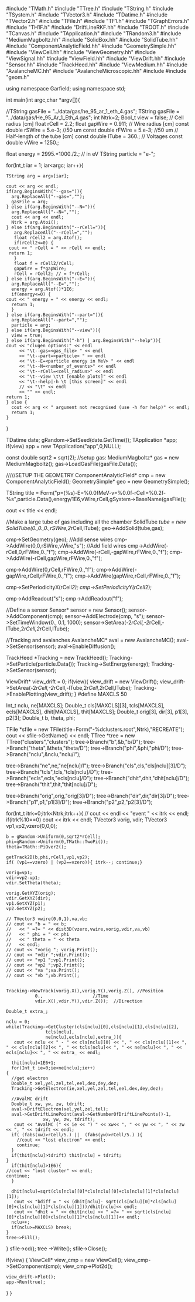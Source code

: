#include "TMath.h"
#include "TTree.h"
#include "TString.h"
#include "TSystem.h"
#include "TVector3.h"
#include "TDatime.h"
#include "TVector2.h"
#include "TFile.h"
#include "TF1.h"
#include "TGraphErrors.h"
#include "TH1F.h"
#include "DriftLineRKF.hh"
#include "TROOT.h"
#include "TCanvas.h"
#include "TApplication.h"
#include "TRandom3.h"
#include "MediumMagboltz.hh"
#include "SolidBox.hh"
#include "SolidTube.hh"
#include "ComponentAnalyticField.hh"
#include "GeometrySimple.hh"
#include "ViewCell.hh"
#include "ViewGeometry.hh"
#include "ViewSignal.hh"
#include "ViewField.hh"
#include "ViewDrift.hh"
#include "Sensor.hh"
#include "TrackHeed.hh"
#include "ViewMedium.hh"
#include "AvalancheMC.hh"
#include "AvalancheMicroscopic.hh"
#include <iostream>
#include "geom.h"

using namespace Garfield;
using namespace std;

int main(int argc,char *argv[]){

  //TString gasFile = "../data/gas/he_95_ar_1_eth_4.gas";
  TString gasFile = "../data/gas/He_95_Ar_1_Eth_4.gas";
  int Ntrk=2;
  Bool_t view = false;
  // Cell radius [cm]
  float rCell = 2.2;
  float gapWire =  0.911;
  // Wire radius [cm]
  const double rSWire = 5.e-3; //50 um
  const double rFWire = 5.e-3; //50 um
  // Half-length of the tube [cm]
  const double lTube = 360.;
  // Voltages
  const double vWire = 1250.;

  float energy = 2995.*1000./2.; // in eV
  TString particle = "e-";

  for(Int_t iar = 1; iar<argc; iar++){

    TString arg = argv[iar];
    
    cout << arg << endl;
    if(arg.BeginsWith("--gas=")){
      arg.ReplaceAll("--gas=","");
      gasFile = arg;
    } else if(arg.BeginsWith("--N=")){
      arg.ReplaceAll("--N=","");
      cout << arg << endl;
      Ntrk = arg.Atoi();
    } else if(arg.BeginsWith("--rCell=")){
       arg.ReplaceAll("--rCell=","");
       float rCell2 = arg.Atof();
       if(rCell2<=0) {
	 cout << " rCell = " << rCell << endl;
	 return 1;
       }
       float f = rCell2/rCell;
       gapWire = f*gapWire;
       rCell = rCell2; // = f*rCell;
    } else if(arg.BeginsWith("--E=")){
      arg.ReplaceAll("--E=","");
      energy = arg.Atof()*1E6;
      if(energy<=0) {
	cout << " energy = " << energy << endl;
	  return 1;
      }
    } else if(arg.BeginsWith("--part=")){
      arg.ReplaceAll("--part=","");
      particle = arg;
    } else if(arg.BeginsWith("--view")){
      view = true;
    } else if(arg.BeginsWith("-h") | arg.BeginsWith("--help")){
	cout << "clugen options:" << endl
	     << "\t--gas=<gas_file> " << endl
	     << "\t--part=<particle> " << endl
	     << "\t--E=<particle energy in MeV> " << endl
	     << "\t--N=<number_of_events>" << endl
	     << "\t--rCell=<cell_radius>" << endl
	     << "\t--view \t\t [enable plots]" << endl
	     << "\t--help|-h \t [this screen]" << endl
	     // << "\t" << endl
	     << "" << endl;
	return 1;
    } else {
      cout << arg << " argument not recognised (use -h for help)" << endl;
      return 1;
    }
  }

  TDatime date;
  gRandom->SetSeed(date.GetTime());
  TApplication *app;
  if(view) app = new TApplication("app",0,NULL);

  const double sqrt2 = sqrt(2);
  //setup gas:
  MediumMagboltz* gas = new MediumMagboltz();
  gas->LoadGasFile(gasFile.Data());
  
  /////SETUP THE GEOMETRY
  ComponentAnalyticField* cmp = new ComponentAnalyticField();
  GeometrySimple* geo = new GeometrySimple();

  TString title = Form("p=(%s)-E=%0.0fMeV-v=%0.0f-rCell=%0.2f-%s",particle.Data(),energy/1E6,vWire,rCell,gSystem->BaseName(gasFile));

  cout << title << endl;

  //Make a large tube of gas including all the chamber
  SolidTube *tube = new SolidTube(0.,0.,0.,rSWire,2*rCell,lTube);
  geo->AddSolid(tube,gas);

  cmp->SetGeometry(geo);
  //Add sense wires
  cmp->AddWire(0,0,rSWire,vWire,"s"); 
  //Add field wires
  cmp->AddWire(-rCell,0,rFWire,0.,"f");
  cmp->AddWire(-rCell,-gapWire,rFWire,0.,"f");
  cmp->AddWire(-rCell,gapWire,rFWire,0.,"f");

  cmp->AddWire(0,rCell,rFWire,0.,"f");
  cmp->AddWire(-gapWire,rCell,rFWire,0.,"f");
  cmp->AddWire(gapWire,rCell,rFWire,0.,"f");

  cmp->SetPeriodicityX(rCell*2);
  cmp->SetPeriodicityY(rCell*2);

  cmp->AddReadout("s");
  cmp->AddReadout("f");

  //Define a sensor
  Sensor* sensor = new Sensor();
  sensor->AddComponent(cmp);
  sensor->AddElectrode(cmp, "s");
  sensor->SetTimeWindow(0., 0.1, 1000);
  sensor->SetArea(-2*rCell,-2*rCell,-lTube,2*rCell,2*rCell,lTube);

  //Tracking and avalanches
  AvalancheMC* aval = new AvalancheMC(); 
  aval->SetSensor(sensor); 
  aval->EnableDiffusion();

  TrackHeed *Tracking = new TrackHeed();
  Tracking->SetParticle(particle.Data());
  Tracking->SetEnergy(energy);
  Tracking->SetSensor(sensor);

  ViewDrift* view_drift = 0;
  if(view){
    view_drift = new ViewDrift(); 
    view_drift->SetArea(-2*rCell,-2*rCell,-lTube,2*rCell,2*rCell,lTube);
    Tracking->EnablePlotting(view_drift);
  }
#define  MAXCLS 50

  Int_t nclu, ne[MAXCLS];
  Double_t cls[MAXCLS][3], tcls[MAXCLS], ecls[MAXCLS], dhit[MAXCLS], thit[MAXCLS];
  Double_t orig[3],  dir[3], p1[3], p2[3];
  Double_t b, theta, phi;

  TFile *sfile = new TFile(title+Form("-%dclusters.root",Ntrk),"RECREATE");
  cout << sfile->GetName() << endl;
  TTree *tree = new TTree("clusters","clusters");
  tree->Branch("b",&b,"b/D");
  tree->Branch("theta",&theta,"theta/D");
  tree->Branch("phi",&phi,"phi/D");
  tree->Branch("nclu",&nclu,"nclu/I");

  tree->Branch("ne",ne,"ne[nclu]/I");
  tree->Branch("cls",cls,"cls[nclu][3]/D");
  tree->Branch("tcls",tcls,"tcls[nclu]/D");
  tree->Branch("ecls",ecls,"ecls[nclu]/D");
  tree->Branch("dhit",dhit,"dhit[nclu]/D");
  tree->Branch("thit",thit,"thit[nclu]/D");

  tree->Branch("orig",orig,"orig[3]/D");
  tree->Branch("dir",dir,"dir[3]/D");
  tree->Branch("p1",p1,"p1[3]/D");
  tree->Branch("p2",p2,"p2[3]/D");


  for(Int_t itrk=0;itrk<Ntrk;itrk++){
    // cout << endl << "event " << itrk << endl;
    if(itrk%10==0) cout << itrk << endl;
    TVector3 vorig, vdir;
    TVector3 vp1,vp2,vzero(0,0,0);

    b = gRandom->Uniform(0,sqrt2*rCell);
    phi=gRandom->Uniform(0,TMath::TwoPi());
    theta=TMath::PiOver2();

    getTrack2D(b,phi,rCell,vp1,vp2);
    if( (vp1==vzero) | (vp2==vzero)){ itrk--; continue;}

    vorig=vp1;
    vdir=vp2-vp1;
    vdir.SetTheta(theta);

    vorig.GetXYZ(orig);
    vdir.GetXYZ(dir);
    vp1.GetXYZ(p1);
    vp2.GetXYZ(p2);

    // TVector3 vwire(0,0,1),va,vb;
    // cout << "b = " << b;
    // 	 << " =?= " << dist3D(vzero,vwire,vorig,vdir,va,vb)
    // 	 << " phi = " << phi
    // 	 << " theta = " << theta
    // 	 << endl;
    // cout << "vorig "; vorig.Print();
    // cout << "vdir ";vdir.Print();
    // cout << "vp1 ";vp1.Print();
    // cout << "vp2 ";vp2.Print();
    // cout << "va ";va.Print();
    // cout << "vb ";vb.Print();


    Tracking->NewTrack(vorig.X(),vorig.Y(),vorig.Z(), //Position
		       0.,                   //Time
		       vdir.X(),vdir.Y(),vdir.Z());  //Direction

    Double_t extra_;
    
    nclu = 0;
    while(Tracking->GetCluster(cls[nclu][0],cls[nclu][1],cls[nclu][2],
			       tcls[nclu],
			       ne[nclu],ecls[nclu],extra_)){
       cout << nclu << " - " << cls[nclu][0] << ", " << cls[nclu][1]<< ", " << cls[nclu][2]<< ", " << tcls[nclu]<< ", " << ne[nclu]<< ", " << ecls[nclu]<< ", " << extra_ << endl;

      thit[nclu]=1E6+1;
      for(Int_t ie=0;ie<ne[nclu];ie++)
	{
	  //get electron
	  Double_t xel,yel,zel,tel,eel,dex,dey,dez;
	  Tracking->GetElectron(ie,xel,yel,zel,tel,eel,dex,dey,dez);
   
	  //AvalMC drift
	  Double_t xw, yw, zw, tdrift;
	  aval->DriftElectron(xel,yel,zel,tel);
	  aval->GetDriftLinePoint(aval->GetNumberOfDriftLinePoints()-1, 
				  xw, yw, zw, tdrift);
	   cout << "AvalMC (" << ie << ") " << xw<< ", " << yw << ", " << zw << ", " << tdrift << endl;
	  if( (fabs(xw)>rCell/5.) ||  (fabs(yw)>rCell/5.) ){
	    //cout << "lost electron" << endl;
	    continue;
	  }
	  if(thit[nclu]>tdrift) thit[nclu] = tdrift;
	}
      if(thit[nclu]>1E6){ 
	//cout << "lost cluster" << endl; 
	continue;
      } 

      dhit[nclu]=sqrt(cls[nclu][0]*cls[nclu][0]+cls[nclu][1]*cls[nclu][1]);
       cout << "bdiff = " << (dhit[nclu]- sqrt(cls[nclu][0]*cls[nclu][0]+cls[nclu][1]*cls[nclu][1]))/dhit[nclu]<< endl;
       cout << "dhit = " << dhit[nclu] << " =?= " << sqrt(cls[nclu][0]*cls[nclu][0]+cls[nclu][1]*cls[nclu][1])<< endl;
      nclu++;
      if(nclu>=MAXCLS) break;
    }
    tree->Fill();
  }
  sfile->cd();
  tree ->Write();
  sfile->Close();

  if(view) {
    ViewCell* view_cmp = new ViewCell();
    view_cmp->SetComponent(cmp); 
    view_cmp->Plot2d();

    view_drift->Plot();
    app->Run(true);
  }
}
